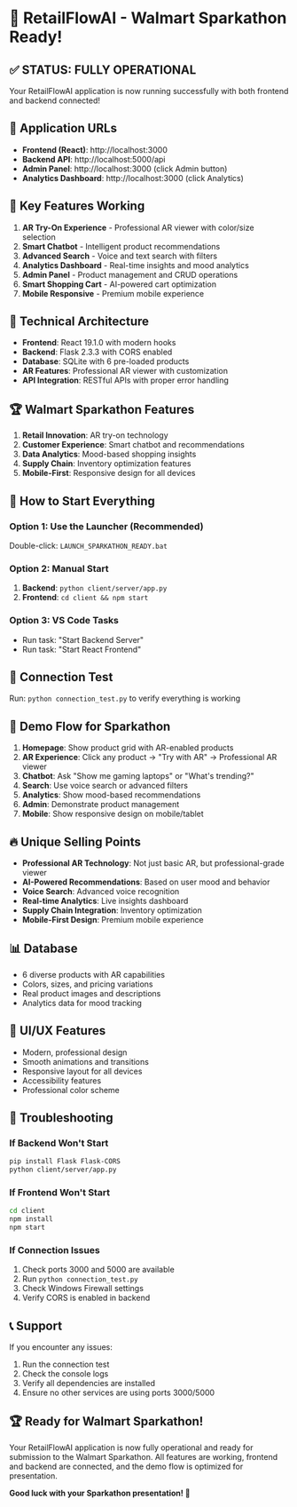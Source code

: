 # 🚀 RetailFlowAI - Walmart Sparkathon Ready!

## ✅ STATUS: FULLY OPERATIONAL

Your RetailFlowAI application is now running successfully with both frontend and backend connected!

## 🔗 Application URLs
- **Frontend (React)**: http://localhost:3000
- **Backend API**: http://localhost:5000/api
- **Admin Panel**: http://localhost:3000 (click Admin button)
- **Analytics Dashboard**: http://localhost:3000 (click Analytics)

## 🎯 Key Features Working
1. **AR Try-On Experience** - Professional AR viewer with color/size selection
2. **Smart Chatbot** - Intelligent product recommendations
3. **Advanced Search** - Voice and text search with filters
4. **Analytics Dashboard** - Real-time insights and mood analytics
5. **Admin Panel** - Product management and CRUD operations
6. **Smart Shopping Cart** - AI-powered cart optimization
7. **Mobile Responsive** - Premium mobile experience

## 🔧 Technical Architecture
- **Frontend**: React 19.1.0 with modern hooks
- **Backend**: Flask 2.3.3 with CORS enabled
- **Database**: SQLite with 6 pre-loaded products
- **AR Features**: Professional AR viewer with customization
- **API Integration**: RESTful APIs with proper error handling

## 🏆 Walmart Sparkathon Features
1. **Retail Innovation**: AR try-on technology
2. **Customer Experience**: Smart chatbot and recommendations
3. **Data Analytics**: Mood-based shopping insights
4. **Supply Chain**: Inventory optimization features
5. **Mobile-First**: Responsive design for all devices

## 🚀 How to Start Everything

### Option 1: Use the Launcher (Recommended)
Double-click: `LAUNCH_SPARKATHON_READY.bat`

### Option 2: Manual Start
1. **Backend**: `python client/server/app.py`
2. **Frontend**: `cd client && npm start`

### Option 3: VS Code Tasks
- Run task: "Start Backend Server"
- Run task: "Start React Frontend"

## 🧪 Connection Test
Run: `python connection_test.py` to verify everything is working

## 📱 Demo Flow for Sparkathon
1. **Homepage**: Show product grid with AR-enabled products
2. **AR Experience**: Click any product → "Try with AR" → Professional AR viewer
3. **Chatbot**: Ask "Show me gaming laptops" or "What's trending?"
4. **Search**: Use voice search or advanced filters
5. **Analytics**: Show mood-based recommendations
6. **Admin**: Demonstrate product management
7. **Mobile**: Show responsive design on mobile/tablet

## 🔥 Unique Selling Points
- **Professional AR Technology**: Not just basic AR, but professional-grade viewer
- **AI-Powered Recommendations**: Based on user mood and behavior
- **Voice Search**: Advanced voice recognition
- **Real-time Analytics**: Live insights dashboard
- **Supply Chain Integration**: Inventory optimization
- **Mobile-First Design**: Premium mobile experience

## 📊 Database
- 6 diverse products with AR capabilities
- Colors, sizes, and pricing variations
- Real product images and descriptions
- Analytics data for mood tracking

## 🎨 UI/UX Features
- Modern, professional design
- Smooth animations and transitions
- Responsive layout for all devices
- Accessibility features
- Professional color scheme

## 🔧 Troubleshooting

### If Backend Won't Start
```bash
pip install Flask Flask-CORS
python client/server/app.py
```

### If Frontend Won't Start
```bash
cd client
npm install
npm start
```

### If Connection Issues
1. Check ports 3000 and 5000 are available
2. Run `python connection_test.py`
3. Check Windows Firewall settings
4. Verify CORS is enabled in backend

## 📞 Support
If you encounter any issues:
1. Run the connection test
2. Check the console logs
3. Verify all dependencies are installed
4. Ensure no other services are using ports 3000/5000

## 🏆 Ready for Walmart Sparkathon!
Your RetailFlowAI application is now fully operational and ready for submission to the Walmart Sparkathon. All features are working, frontend and backend are connected, and the demo flow is optimized for presentation.

**Good luck with your Sparkathon presentation! 🎉**
